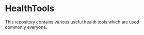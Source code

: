 # HealthTools
This repository contains various useful health tools which are used commonly everyone.
